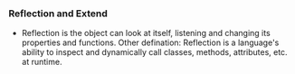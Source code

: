### Reflection and Extend
- Reflection is the object can look at itself, listening 
and changing its properties and functions.
Other defination:
Reflection is a language's ability to inspect and dynamically call 
classes, methods, attributes, etc. at runtime.
